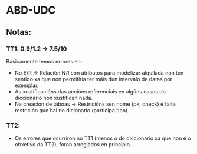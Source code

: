 # ABD-UDC

## Notas:

### TT1: 0.9/1.2 -> 7.5/10

Basicamente temos errores en:

- No E/R -> Relación N:1 con atributos para modelizar alquilada non ten sentido xa que non permitiría ter máis dun intervalo de datas por exemplar.
- As xustificacións das accións referenciais en algúns casos do diccionario non xustifican nada.
- Na creacion de táboas ->  Restricións sen nome (pk, check) e falta restrición que hai no dicionario (participa.tipo)

### TT2:

- Os errores que ocurriron no TT1 (menos o do diccionario xa que non é o obxetivo da TT2), foron arreglados en principio.
